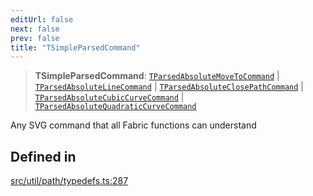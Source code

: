 ```yaml
---
editUrl: false
next: false
prev: false
title: "TSimpleParsedCommand"
---
```


> **TSimpleParsedCommand**: [`TParsedAbsoluteMoveToCommand`](/api/namespaces/util/type-aliases/tparsedabsolutemovetocommand/) \| [`TParsedAbsoluteLineCommand`](/api/namespaces/util/type-aliases/tparsedabsolutelinecommand/) \| [`TParsedAbsoluteClosePathCommand`](/api/namespaces/util/type-aliases/tparsedabsoluteclosepathcommand/) \| [`TParsedAbsoluteCubicCurveCommand`](/api/namespaces/util/type-aliases/tparsedabsolutecubiccurvecommand/) \| [`TParsedAbsoluteQuadraticCurveCommand`](/api/namespaces/util/type-aliases/tparsedabsolutequadraticcurvecommand/)

Any SVG command that all Fabric functions can understand

## Defined in

[src/util/path/typedefs.ts:287](https://github.com/fabricjs/fabric.js/blob/c093e29e73123dafcfa091ff4d5e04e690bb796e/src/util/path/typedefs.ts#L287)
